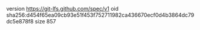 version https://git-lfs.github.com/spec/v1
oid sha256:d454f65ea09cb93e51f453f752711982ca436670ecf0d4b3864dc79dc5e878f8
size 857
